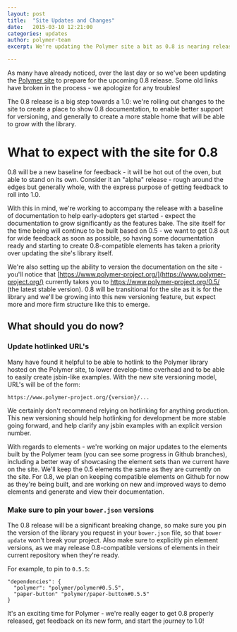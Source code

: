 ```yaml
---
layout: post
title:  "Site Updates and Changes"
date:   2015-03-10 12:21:00
categories: updates
author: polymer-team
excerpt: We're updating the Polymer site a bit as 0.8 is nearing release.

---
```


As many have already noticed, over the last day or so we've been updating the [Polymer site](https://www.polymer-project.org) to prepare for the upcoming 0.8 release. Some old links have broken in the process - we apologize for any troubles!

The 0.8 release is a big step towards a 1.0: we're rolling out changes to the site to create a place to show 0.8 documentation, to enable better support for versioning, and generally to create a more stable home that will be able to grow with the library.

# What to expect with the site for 0.8

0.8 will be a new baseline for feedback - it will be hot out of the oven, but able to stand on its own. Consider it an "alpha" release - rough around the edges but generally whole, with the express purpose of getting feedback to roll into 1.0.

With this in mind, we're working to accompany the release with a baseline of documentation to help early-adopters get started - expect the documentation to grow significantly as the features bake. The site itself for the time being will continue to be built based on 0.5 - we want to get 0.8 out for wide feedback as soon as possible, so having some documentation ready and starting to create 0.8-compatible elements has taken a priority over updating the site's library itself.

We're also setting up the ability to version the documentation on the site - you'll notice that [https://www.polymer-project.org/](https://www.polymer-project.org/) currently takes you to https://www.polymer-project.org/0.5/ (the latest stable version). 0.8 will be transitional for the site as it is for the library and we'll be growing into this new versioning feature, but expect more and more firm structure like this to emerge.

## What should you do now?

### Update hotlinked URL's

Many have found it helpful to be able to hotlink to the Polymer library hosted on the Polymer site, to lower develop-time overhead and to be able to easily create jsbin-like examples. With the new site versioning model, URL's will be of the form:

`https://www.polymer-project.org/{version}/...`

We certainly don't recommend relying on hotlinking for anything production. This new versioning should help hotlinking for development be more stable going forward, and help clarify any jsbin examples with an explicit version number.

With regards to elements - we're working on major updates to the elements built by the Polymer team (you can see some progress in Github branches), including a better way of showcasing the element sets than we current have on the site. We'll keep the 0.5 elements the same as they are currently on the site. For 0.8, we plan on keeping compatible elements on Github for now as they're being built, and are working on new and improved ways to demo elements and generate and view their documentation.

### Make sure to pin your `bower.json` versions

The 0.8 release will be a significant breaking change, so make sure you pin the version of the library you request in your `bower.json` file, so that `bower update` won't break your project. Also make sure to explicitly pin element versions, as we may release 0.8-compatible versions of elements in their current repository when they're ready.

For example, to pin to `0.5.5`:


    "dependencies": {
      "polymer": "polymer/polymer#0.5.5",
      "paper-button" "polymer/paper-button#0.5.5"
    }

It's an exciting time for Polymer - we're really eager to get 0.8 properly released, get feedback on its new form, and start the journey to 1.0!
